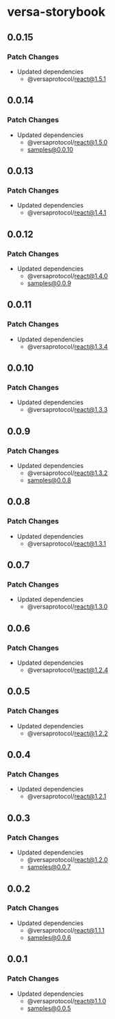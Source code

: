 # versa-storybook

## 0.0.15

### Patch Changes

- Updated dependencies
  - @versaprotocol/react@1.5.1

## 0.0.14

### Patch Changes

- Updated dependencies
  - @versaprotocol/react@1.5.0
  - samples@0.0.10

## 0.0.13

### Patch Changes

- Updated dependencies
  - @versaprotocol/react@1.4.1

## 0.0.12

### Patch Changes

- Updated dependencies
  - @versaprotocol/react@1.4.0
  - samples@0.0.9

## 0.0.11

### Patch Changes

- Updated dependencies
  - @versaprotocol/react@1.3.4

## 0.0.10

### Patch Changes

- Updated dependencies
  - @versaprotocol/react@1.3.3

## 0.0.9

### Patch Changes

- Updated dependencies
  - @versaprotocol/react@1.3.2
  - samples@0.0.8

## 0.0.8

### Patch Changes

- Updated dependencies
  - @versaprotocol/react@1.3.1

## 0.0.7

### Patch Changes

- Updated dependencies
  - @versaprotocol/react@1.3.0

## 0.0.6

### Patch Changes

- Updated dependencies
  - @versaprotocol/react@1.2.4

## 0.0.5

### Patch Changes

- Updated dependencies
  - @versaprotocol/react@1.2.2

## 0.0.4

### Patch Changes

- Updated dependencies
  - @versaprotocol/react@1.2.1

## 0.0.3

### Patch Changes

- Updated dependencies
  - @versaprotocol/react@1.2.0
  - samples@0.0.7

## 0.0.2

### Patch Changes

- Updated dependencies
  - @versaprotocol/react@1.1.1
  - samples@0.0.6

## 0.0.1

### Patch Changes

- Updated dependencies
  - @versaprotocol/react@1.1.0
  - samples@0.0.5
